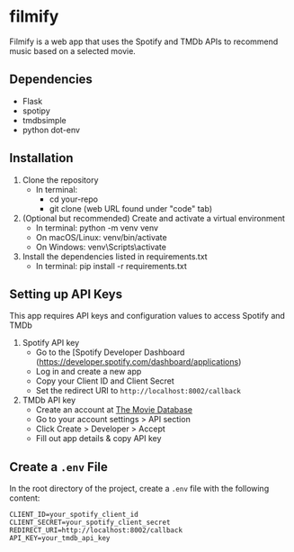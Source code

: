 # filmify
Filmify is a web app that uses the Spotify and TMDb APIs to recommend music based on a selected movie.

## Dependencies
- Flask
- spotipy
- tmdbsimple
- python dot-env

## Installation
1. Clone the repository
   - In terminal:
       - cd your-repo
       - git clone (web URL found under "code" tab)
3. (Optional but recommended) Create and activate a virtual environment
   - In terminal: python -m venv venv 
   - On macOS/Linux: venv/bin/activate
   - On Windows: venv\Scripts\activate
4. Install the dependencies listed in requirements.txt
   - In terminal: pip install -r requirements.txt
  
## Setting up API Keys
This app requires API keys and configuration values to access Spotify and TMDb

1. Spotify API key
   - Go to the [Spotify Developer Dashboard (https://developer.spotify.com/dashboard/applications)
   - Log in and create a new app
   - Copy your Client ID and Client Secret
   - Set the redirect URI to `http://localhost:8002/callback`
2. TMDb API key
   - Create an account at [The Movie Database](https://www.themoviedb.org/account/signup)
   - Go to your account settings > API section
   - Click Create > Developer > Accept
   - Fill out app details & copy API key

## Create a `.env` File

In the root directory of the project, create a `.env` file with the following content:

```env
CLIENT_ID=your_spotify_client_id
CLIENT_SECRET=your_spotify_client_secret
REDIRECT_URI=http://localhost:8002/callback
API_KEY=your_tmdb_api_key





